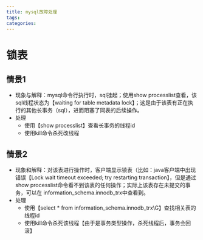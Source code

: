```yaml
---
title: mysql故障处理
tags:
categories:
---
```

# 锁表
## 情景1
* 现象与解释：mysql命令行执行时，sql挂起；使用show processlist查看，该sql线程状态为【waiting for table metadata lock】；这是由于该表有正在执行的其他长事务（sql），进而阻塞了同表的后续操作。
* 处理
    - 使用【show processlist】查看长事务的线程id
    - 使用kill命令杀死改线程

## 情景2
* 现象和解释：对该表进行操作时，客户端显示锁表（比如：java客户端中出现错误【Lock wait timeout exceeded; try restarting transaction】，但是通过show processlist命令看不到该表的任何操作；实际上该表存在未提交的事务，可以在
information_schema.innodb_trx中查看到。
* 处理
    - 使用【select * from information_schema.innodb_trx\G】查找相关表的线程id
    - 使用kill命令杀死该线程【由于是事务类型操作，杀死线程后，事务会回滚】
